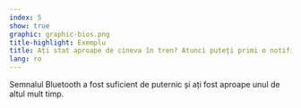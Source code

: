 ```yaml
---
index: 5
show: true
graphic: graphic-bios.png
title-highlight: Exemplu
title: Ați stat aproape de cineva în tren? Atunci puteți primi o notificare în viitor
lang: ro
---
```

Semnalul Bluetooth a fost suficient de puternic și ați fost aproape unul de altul mult timp.
